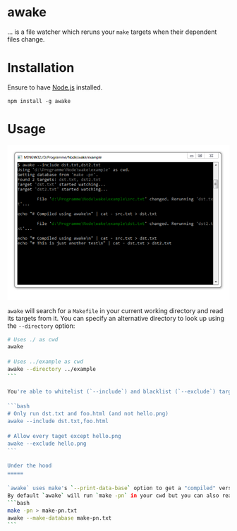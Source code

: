 awake
=====

... is a file watcher which reruns your `make` targets when their dependent files change.

Installation
=====

Ensure to have [Node.js](http://www.nodejs.org) installed.

```
npm install -g awake
```

Usage
=====

![awake example](example/awake.png)

`awake` will search for a `Makefile` in your current working directory and read its targets from it.
You can specify an alternative directory to look up using the `--directory` option:

````bash
# Uses ./ as cwd
awake

# Uses ../example as cwd
awake --directory ../example
```

You're able to whitelist (`--include`) and blacklist (`--exclude`) targets:

```bash
# Only run dst.txt and foo.html (and not hello.png)
awake --include dst.txt,foo.html

# Allow every taget except hello.png
awake --exclude hello.png
```

Under the hood
=====

`awake` uses make's `--print-data-base` option to get a "compiled" version of the makefile which lists all targets and the files on which they depend.
By default `awake` will run `make -pn` in your cwd but you can also read the output from a file:
```bash
make -pn > make-pn.txt
awake --make-database make-pn.txt
```
